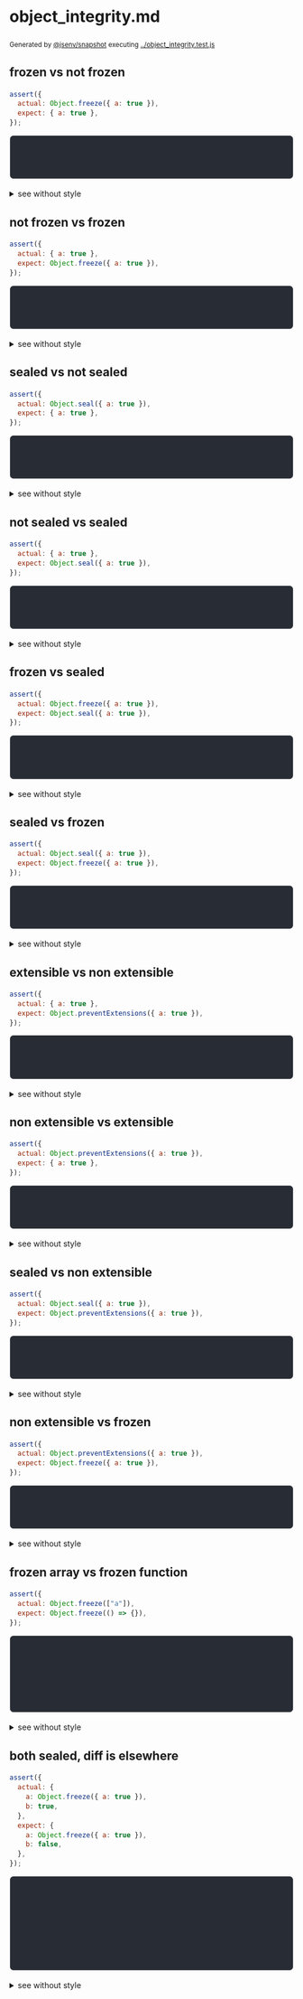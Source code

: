 # object_integrity.md

<sub>
  Generated by <a href="https://github.com/jsenv/core/tree/main/packages/independent/snapshot">@jsenv/snapshot</a> executing <a href="../object_integrity.test.js">../object_integrity.test.js</a>
</sub>

## frozen vs not frozen

```js
assert({
  actual: Object.freeze({ a: true }),
  expect: { a: true },
});
```

![img](object_integrity/frozen_vs_not_frozen_throw.svg)

<details>
  <summary>see without style</summary>

```console
AssertionError: actual and expect are different

actual: Object.freeze({ a: true })
expect: { a: true }
```

</details>


## not frozen vs frozen

```js
assert({
  actual: { a: true },
  expect: Object.freeze({ a: true }),
});
```

![img](object_integrity/not_frozen_vs_frozen_throw.svg)

<details>
  <summary>see without style</summary>

```console
AssertionError: actual and expect are different

actual: { a: true }
expect: Object.freeze({ a: true })
```

</details>


## sealed vs not sealed

```js
assert({
  actual: Object.seal({ a: true }),
  expect: { a: true },
});
```

![img](object_integrity/sealed_vs_not_sealed_throw.svg)

<details>
  <summary>see without style</summary>

```console
AssertionError: actual and expect are different

actual: Object.seal({ a: true })
expect: { a: true }
```

</details>


## not sealed vs sealed

```js
assert({
  actual: { a: true },
  expect: Object.seal({ a: true }),
});
```

![img](object_integrity/not_sealed_vs_sealed_throw.svg)

<details>
  <summary>see without style</summary>

```console
AssertionError: actual and expect are different

actual: { a: true }
expect: Object.seal({ a: true })
```

</details>


## frozen vs sealed

```js
assert({
  actual: Object.freeze({ a: true }),
  expect: Object.seal({ a: true }),
});
```

![img](object_integrity/frozen_vs_sealed_throw.svg)

<details>
  <summary>see without style</summary>

```console
AssertionError: actual and expect are different

actual: Object.freeze({ a: true })
expect: Object.seal({ a: true })
```

</details>


## sealed vs frozen

```js
assert({
  actual: Object.seal({ a: true }),
  expect: Object.freeze({ a: true }),
});
```

![img](object_integrity/sealed_vs_frozen_throw.svg)

<details>
  <summary>see without style</summary>

```console
AssertionError: actual and expect are different

actual: Object.seal({ a: true })
expect: Object.freeze({ a: true })
```

</details>


## extensible vs non extensible

```js
assert({
  actual: { a: true },
  expect: Object.preventExtensions({ a: true }),
});
```

![img](object_integrity/extensible_vs_non_extensible_throw.svg)

<details>
  <summary>see without style</summary>

```console
AssertionError: actual and expect are different

actual: { a: true }
expect: Object.preventExtensions({ a: true })
```

</details>


## non extensible vs extensible

```js
assert({
  actual: Object.preventExtensions({ a: true }),
  expect: { a: true },
});
```

![img](object_integrity/non_extensible_vs_extensible_throw.svg)

<details>
  <summary>see without style</summary>

```console
AssertionError: actual and expect are different

actual: Object.preventExtensions({ a: true })
expect: { a: true }
```

</details>


## sealed vs non extensible

```js
assert({
  actual: Object.seal({ a: true }),
  expect: Object.preventExtensions({ a: true }),
});
```

![img](object_integrity/sealed_vs_non_extensible_throw.svg)

<details>
  <summary>see without style</summary>

```console
AssertionError: actual and expect are different

actual: Object.seal({ a: true })
expect: Object.preventExtensions({ a: true })
```

</details>


## non extensible vs frozen

```js
assert({
  actual: Object.preventExtensions({ a: true }),
  expect: Object.freeze({ a: true }),
});
```

![img](object_integrity/non_extensible_vs_frozen_throw.svg)

<details>
  <summary>see without style</summary>

```console
AssertionError: actual and expect are different

actual: Object.preventExtensions({ a: true })
expect: Object.freeze({ a: true })
```

</details>


## frozen array vs frozen function

```js
assert({
  actual: Object.freeze(["a"]),
  expect: Object.freeze(() => {}),
});
```

![img](object_integrity/frozen_array_vs_frozen_function_throw.svg)

<details>
  <summary>see without style</summary>

```console
AssertionError: actual and expect are different

actual: Object.freeze([
  "a",
])
expect: Object.freeze(() => {
  [source code],
})
```

</details>


## both sealed, diff is elsewhere

```js
assert({
  actual: {
    a: Object.freeze({ a: true }),
    b: true,
  },
  expect: {
    a: Object.freeze({ a: true }),
    b: false,
  },
});
```

![img](object_integrity/both_sealed__diff_is_elsewhere_throw.svg)

<details>
  <summary>see without style</summary>

```console
AssertionError: actual and expect are different

actual: {
  a: Object.freeze({ a: true }),
  b: true,
}
expect: {
  a: Object.freeze({ a: true }),
  b: false,
}
```

</details>
